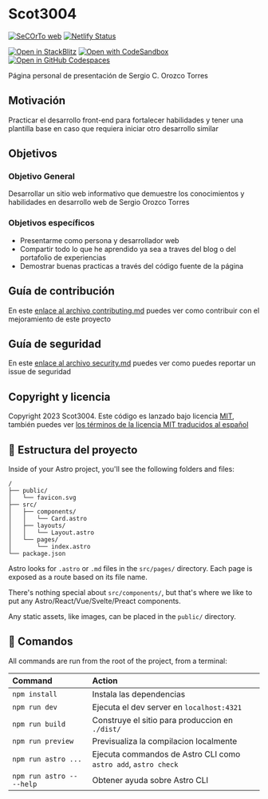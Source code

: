 # Scot3004

[![SeCOrTo web](https://img.shields.io/endpoint?url=https://cloud.cypress.io/badge/simple/97byr8/master&style=flat-square&logo=cypress)](https://cloud.cypress.io/projects/97byr8/runs)
[![Netlify Status](https://api.netlify.com/api/v1/badges/414a6ef2-a3ea-48b0-85ba-ba7fbe9f20d1/deploy-status)](https://app.netlify.com/sites/secorto-astro/deploys)

[![Open in StackBlitz](https://developer.stackblitz.com/img/open_in_stackblitz.svg)](https://stackblitz.com/github/secorto/secorto_web)
[![Open with CodeSandbox](https://assets.codesandbox.io/github/button-edit-lime.svg)](https://codesandbox.io/p/devbox/github/secorto/secorto_web)
[![Open in GitHub Codespaces](https://github.com/codespaces/badge.svg)](https://codespaces.new/secorto/secorto_web?devcontainer_path=.devcontainer/.devcontainer/devcontainer.json)

Página personal de presentación de Sergio C. Orozco Torres

## Motivación

Practicar el desarrollo front-end para fortalecer habilidades y tener una plantilla base en caso que requiera iniciar otro desarrollo similar

## Objetivos

### Objetivo General

Desarrollar un sitio web informativo que demuestre los conocimientos y habilidades en desarrollo web de Sergio Orozco Torres

### Objetivos específicos

- Presentarme como persona y desarrollador web
- Compartir todo lo que he aprendido ya sea a traves del blog o del portafolio de experiencias
- Demostrar buenas practicas a través del código fuente de la página

## Guía de contribución

En este [enlace al archivo contributing.md](./docs/CONTRIBUTING.md) puedes ver como contribuir con el mejoramiento de este proyecto

## Guía de seguridad

En este [enlace al archivo security.md](./SECURITY.md) puedes ver como puedes reportar un issue de seguridad

## Copyright y licencia

Copyright 2023 Scot3004. Este código es lanzado bajo licencia [MIT](LICENSE), también puedes ver [los términos de la licencia MIT traducidos al español](LICENSE_es)

## 🚀 Estructura del proyecto

Inside of your Astro project, you'll see the following folders and files:

```text
/
├── public/
│   └── favicon.svg
├── src/
│   ├── components/
│   │   └── Card.astro
│   ├── layouts/
│   │   └── Layout.astro
│   └── pages/
│       └── index.astro
└── package.json
```

Astro looks for `.astro` or `.md` files in the `src/pages/` directory. Each page is exposed as a route based on its file name.

There's nothing special about `src/components/`, but that's where we like to put any Astro/React/Vue/Svelte/Preact components.

Any static assets, like images, can be placed in the `public/` directory.

## 🧞 Comandos

All commands are run from the root of the project, from a terminal:

| Command                   | Action                                                         |
| :------------------------ | :------------------------------------------------------------- |
| `npm install`             | Instala las dependencias                                       |
| `npm run dev`             | Ejecuta el dev server en `localhost:4321`                      |
| `npm run build`           | Construye el sitio para produccion en `./dist/`                |
| `npm run preview`         | Previsualiza la compilacion localmente                         |
| `npm run astro ...`       | Ejecuta commandos de Astro CLI como `astro add`, `astro check` |
| `npm run astro -- --help` | Obtener ayuda sobre Astro CLI                                  |
